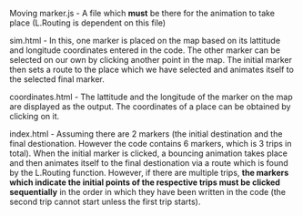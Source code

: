 Moving marker.js - A file which **must** be there for the animation to take place (L.Routing is dependent on this file)

sim.html - In this, one marker is placed on the map based on its lattitude and longitude coordinates entered in the code. The other marker can be selected on our own by clicking another point in the map. The initial marker then sets a route to the place which we have selected and animates itself to the selected final marker.

coordinates.html - The lattitude and the longitude of the marker on the map are displayed as the output. The coordinates of a place can be obtained by clicking on it.

index.html - Assuming there are 2 markers (the initial destination and the final destionation. However the code contains 6 markers, which is 3 trips in total). When the initial marker is clicked, a bouncing animation takes place and then animates itself to the final destionation via a route which is found by the L.Routing function. However, if there are multiple trips, 
**the markers which indicate the initial points of the respective trips must be clicked sequentially** in the order in which they have been written in the code (the second trip cannot start unless the first trip starts).
